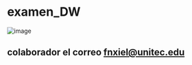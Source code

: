 # examen_DW


![image](https://github.com/ELVISfer/examen_DW/assets/115681920/271cb8e2-96a3-4ae3-82fc-09c90c333c32)

## colaborador el correo fnxiel@unitec.edu
